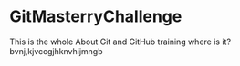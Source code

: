 # GitMasterryChallenge
This is the whole About Git and GitHub training
where is it?
bvnj,kjvccgjhknvhijmngb


